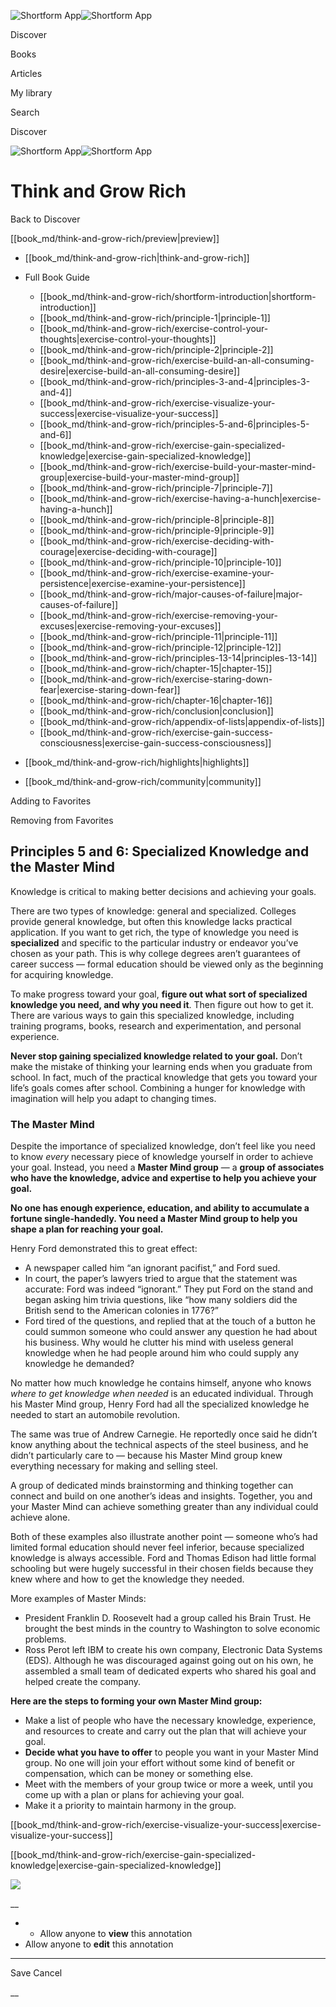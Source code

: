 ![Shortform App](/img/logo.36a2399e.svg)![Shortform App](/img/logo-dark.70c1b072.svg)

Discover

Books

Articles

My library

Search

Discover

![Shortform App](/img/logo.36a2399e.svg)![Shortform App](/img/logo-dark.70c1b072.svg)

# Think and Grow Rich

Back to Discover

[[book_md/think-and-grow-rich/preview|preview]]

  * [[book_md/think-and-grow-rich|think-and-grow-rich]]
  * Full Book Guide

    * [[book_md/think-and-grow-rich/shortform-introduction|shortform-introduction]]
    * [[book_md/think-and-grow-rich/principle-1|principle-1]]
    * [[book_md/think-and-grow-rich/exercise-control-your-thoughts|exercise-control-your-thoughts]]
    * [[book_md/think-and-grow-rich/principle-2|principle-2]]
    * [[book_md/think-and-grow-rich/exercise-build-an-all-consuming-desire|exercise-build-an-all-consuming-desire]]
    * [[book_md/think-and-grow-rich/principles-3-and-4|principles-3-and-4]]
    * [[book_md/think-and-grow-rich/exercise-visualize-your-success|exercise-visualize-your-success]]
    * [[book_md/think-and-grow-rich/principles-5-and-6|principles-5-and-6]]
    * [[book_md/think-and-grow-rich/exercise-gain-specialized-knowledge|exercise-gain-specialized-knowledge]]
    * [[book_md/think-and-grow-rich/exercise-build-your-master-mind-group|exercise-build-your-master-mind-group]]
    * [[book_md/think-and-grow-rich/principle-7|principle-7]]
    * [[book_md/think-and-grow-rich/exercise-having-a-hunch|exercise-having-a-hunch]]
    * [[book_md/think-and-grow-rich/principle-8|principle-8]]
    * [[book_md/think-and-grow-rich/principle-9|principle-9]]
    * [[book_md/think-and-grow-rich/exercise-deciding-with-courage|exercise-deciding-with-courage]]
    * [[book_md/think-and-grow-rich/principle-10|principle-10]]
    * [[book_md/think-and-grow-rich/exercise-examine-your-persistence|exercise-examine-your-persistence]]
    * [[book_md/think-and-grow-rich/major-causes-of-failure|major-causes-of-failure]]
    * [[book_md/think-and-grow-rich/exercise-removing-your-excuses|exercise-removing-your-excuses]]
    * [[book_md/think-and-grow-rich/principle-11|principle-11]]
    * [[book_md/think-and-grow-rich/principle-12|principle-12]]
    * [[book_md/think-and-grow-rich/principles-13-14|principles-13-14]]
    * [[book_md/think-and-grow-rich/chapter-15|chapter-15]]
    * [[book_md/think-and-grow-rich/exercise-staring-down-fear|exercise-staring-down-fear]]
    * [[book_md/think-and-grow-rich/chapter-16|chapter-16]]
    * [[book_md/think-and-grow-rich/conclusion|conclusion]]
    * [[book_md/think-and-grow-rich/appendix-of-lists|appendix-of-lists]]
    * [[book_md/think-and-grow-rich/exercise-gain-success-consciousness|exercise-gain-success-consciousness]]
  * [[book_md/think-and-grow-rich/highlights|highlights]]
  * [[book_md/think-and-grow-rich/community|community]]



Adding to Favorites 

Removing from Favorites 

## Principles 5 and 6: Specialized Knowledge and the Master Mind

Knowledge is critical to making better decisions and achieving your goals.

There are two types of knowledge: general and specialized. Colleges provide general knowledge, but often this knowledge lacks practical application. If you want to get rich, the type of knowledge you need is **specialized** and specific to the particular industry or endeavor you’ve chosen as your path. This is why college degrees aren’t guarantees of career success — formal education should be viewed only as the beginning for acquiring knowledge.

To make progress toward your goal, **figure out what sort of specialized knowledge you need, and why you need it**. Then figure out how to get it. There are various ways to gain this specialized knowledge, including training programs, books, research and experimentation, and personal experience.

**Never stop gaining specialized knowledge related to your goal.** Don’t make the mistake of thinking your learning ends when you graduate from school. In fact, much of the practical knowledge that gets you toward your life’s goals comes after school. Combining a hunger for knowledge with imagination will help you adapt to changing times.

### The Master Mind

Despite the importance of specialized knowledge, don’t feel like you need to know _every_ necessary piece of knowledge yourself in order to achieve your goal. Instead, you need a **Master Mind group** — a **group of associates who have the knowledge, advice and expertise to help you achieve your goal.**

**No one has enough experience, education, and ability to accumulate a fortune single-handedly. You need a Master Mind group to help you shape a plan for reaching your goal.**

Henry Ford demonstrated this to great effect:

  * A newspaper called him “an ignorant pacifist,” and Ford sued.
  * In court, the paper’s lawyers tried to argue that the statement was accurate: Ford was indeed “ignorant.” They put Ford on the stand and began asking him trivia questions, like “how many soldiers did the British send to the American colonies in 1776?” 
  * Ford tired of the questions, and replied that at the touch of a button he could summon someone who could answer any question he had about his business. Why would he clutter his mind with useless general knowledge when he had people around him who could supply any knowledge he demanded? 



No matter how much knowledge he contains himself, anyone who knows _where to get knowledge when needed_ is an educated individual. Through his Master Mind group, Henry Ford had all the specialized knowledge he needed to start an automobile revolution.

The same was true of Andrew Carnegie. He reportedly once said he didn’t know anything about the technical aspects of the steel business, and he didn’t particularly care to — because his Master Mind group knew everything necessary for making and selling steel.

A group of dedicated minds brainstorming and thinking together can connect and build on one another’s ideas and insights. Together, you and your Master Mind can achieve something greater than any individual could achieve alone.

Both of these examples also illustrate another point — someone who’s had limited formal education should never feel inferior, because specialized knowledge is always accessible. Ford and Thomas Edison had little formal schooling but were hugely successful in their chosen fields because they knew where and how to get the knowledge they needed.

More examples of Master Minds:

  * President Franklin D. Roosevelt had a group called his Brain Trust. He brought the best minds in the country to Washington to solve economic problems.
  * Ross Perot left IBM to create his own company, Electronic Data Systems (EDS). Although he was discouraged against going out on his own, he assembled a small team of dedicated experts who shared his goal and helped create the company. 



**Here are the steps to forming your own Master Mind group:**

  * Make a list of people who have the necessary knowledge, experience, and resources to create and carry out the plan that will achieve your goal.
  * **Decide what you have to offer** to people you want in your Master Mind group. No one will join your effort without some kind of benefit or compensation, which can be money or something else.
  * Meet with the members of your group twice or more a week, until you come up with a plan or plans for achieving your goal.
  * Make it a priority to maintain harmony in the group.



[[book_md/think-and-grow-rich/exercise-visualize-your-success|exercise-visualize-your-success]]

[[book_md/think-and-grow-rich/exercise-gain-specialized-knowledge|exercise-gain-specialized-knowledge]]

![](https://bat.bing.com/action/0?ti=56018282&Ver=2&mid=34a5d6ea-0315-4e6e-9f80-cc7a4ab7e3d8&sid=48a964a0642711eeb2d9b36fc717f5e2&vid=48a9a1e0642711eebeaf23361361f0d4&vids=0&msclkid=N&pi=0&lg=en-US&sw=800&sh=600&sc=24&nwd=1&tl=Shortform%20%7C%20Book&p=https%3A%2F%2Fwww.shortform.com%2Fapp%2Fbook%2Fthink-and-grow-rich%2Fprinciples-5-and-6&r=&lt=1066&evt=pageLoad&sv=1&rn=211462)

__

  *   * Allow anyone to **view** this annotation
  * Allow anyone to **edit** this annotation



* * *

Save Cancel

__



